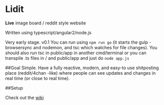 # Lidit
__Live__ image board / reddit style website  

Written using typescript/angular2/node.js  

Very early stage. v0.1 
You can run using `npm run go` (it starts the gulp - browsersync and nodemon, and tsc which watches for file changes). You should also run tsc in public/app in another cmd/terminal
or you can transpile .ts files in / and public/app and just do `node app.js`

##Goal
Simple. Have a fully reactive, modern, and easy-to use shitposting place (reddit/4chan -like) where people can see updates and changes in real time (or close to real time).


##Setup

Check out the [wiki](https://github.com/Kwoth/Lidit/wiki/Setup)

